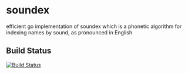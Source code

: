 # soundex
efficient go implementation of soundex which is a phonetic algorithm for indexing names by sound, as pronounced in English

## Build Status
[![Build Status](https://travis-ci.org/akmsg/soundex.svg?branch=master)](https://travis-ci.org/akmsg/soundex)